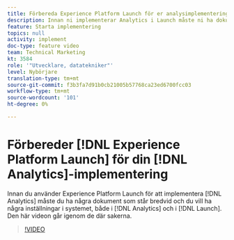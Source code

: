 ```yaml
---
title: Förbereda Experience Platform Launch för er analysimplementering
description: Innan ni implementerar Analytics i Launch måste ni ha dokument som är redo och ni har velat konfigurera några saker i systemet, både i Analytics och i Launch. Den här videon går igenom de där sakerna.
feature: Starta implementering
topics: null
activity: implement
doc-type: feature video
team: Technical Marketing
kt: 3584
role: '"Utvecklare, datatekniker"'
level: Nybörjare
translation-type: tm+mt
source-git-commit: f3b3fa7d91b0cb21005b57768ca23ed6700fcc03
workflow-type: tm+mt
source-wordcount: '101'
ht-degree: 0%

---
```



# Förbereder [!DNL Experience Platform Launch] för din [!DNL Analytics]-implementering

Innan du använder Experience Platform Launch för att implementera [!DNL Analytics] måste du ha några dokument som står bredvid och du vill ha några inställningar i systemet, både i [!DNL Analytics] och i [!DNL Launch]. Den här videon går igenom de där sakerna.

>[!VIDEO](https://video.tv.adobe.com/v/28752/?quality=12)
